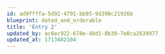 ```yaml
---
id: ad9ffffa-5d92-4791-bb95-9d398c21926b
blueprint: dated_and_orderable
title: 'Entry 2'
updated_by: ac6ec922-678e-48d1-8b39-7e0ca2639977
updated_at: 1713482104
---
```

